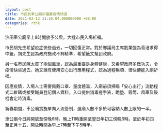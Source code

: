 ```yaml
---
layout: post
title: 市民到車公廟祈福冀疫情快過
date: 2021-02-13 11:20:04.000000000 +08:00
categories: rthk
---
```


沙田車公廟早上8時開放予公衆，大批市民入場祈福。

市民胡先生希望疫症快些過去，一切回復正常。對於鄉議局主席劉業強為香港求得中籤，胡先生認為政府施政不夠精準，希望籤文幫到政府。

另一名市民陳太買了兩個風車，認為最重要是身體健康，又希望政府多做功夫，令疫情快些過去。她又說有使用安心出行應用程式，認為過程暢順，很快便能入廟祈福。

因應疫情，入場人士需要佩戴口罩、量度體溫，入廟前須掃瞄「安心出行」流動程式二維碼或接受職員登記個人資料。入口提供消毒搓手液，跪墊、籤筒、風車及鼓棍會定時消毒。

新春期間，車公廟實施單向人流管制，進廟人數不多於可容納人數上限的一半。

車公廟今日將開放至傍晚6時，晚上11時重開至翌日年初三傍晚6時。至於年初四至正月十五，開放時間為早上7時至下午5時半。
